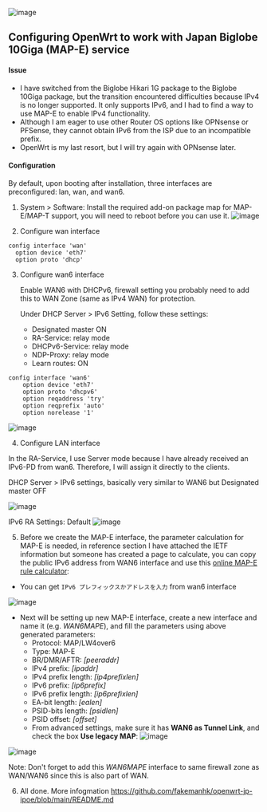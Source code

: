 ![image](https://github.com/user-attachments/assets/d91edb33-105c-4787-a521-e403334216a0)


## Configuring OpenWrt to work with Japan Biglobe 10Giga (MAP-E) service


#### Issue
- I have switched from the Biglobe Hikari 1G package to the Biglobe 10Giga package, but the transition encountered difficulties because IPv4 is no longer supported. It only supports IPv6, and I had to find a way to use MAP-E to enable IPv4 functionality.
- Although I am eager to use other Router OS options like OPNsense or PFSense, they cannot obtain IPv6 from the ISP due to an incompatible prefix.
- OpenWrt is my last resort, but I will try again with OPNsense later.

#### Configuration
By default, upon booting after installation, three interfaces are preconfigured: lan, wan, and wan6.


1. System > Software: Install the required add-on package map for MAP-E/MAP-T support, you will need to reboot before you can use it.
![image](https://github.com/user-attachments/assets/d2aab642-8a88-417e-bbc2-3d229511f869)

2. Configure wan interface
```
config interface 'wan'
  option device 'eth7'
  option proto 'dhcp'
```


3. Configure wan6 interface

   Enable WAN6 with DHCPv6, firewall setting you probably need to add this to WAN Zone (same as IPv4 WAN) for protection.

   Under DHCP Server > IPv6 Setting, follow these settings:

    - Designated master ON
    - RA-Service: relay mode
    - DHCPv6-Service: relay mode
    - NDP-Proxy: relay mode
    - Learn routes: ON
  
```
config interface 'wan6'
	option device 'eth7'
	option proto 'dhcpv6'
	option reqaddress 'try'
	option reqprefix 'auto'
	option norelease '1'
```

![image](https://github.com/user-attachments/assets/f5af299c-145f-43ad-b2a9-878f6a208ec7)

4. Configure LAN interface

In the RA-Service, I use Server mode because I have already received an IPv6-PD from wan6. Therefore, I will assign it directly to the clients.

   DHCP Server > IPv6 settings, basically very similar to WAN6 but Designated master OFF
   
![image](https://github.com/user-attachments/assets/e8907795-a28f-479f-b3b9-be8630e20b02)

IPv6 RA Settings: Default 
![image](https://github.com/user-attachments/assets/202f95e2-98cb-4575-ae16-9b06d0c77a5f)


5. Before we create the MAP-E interface, the parameter calculation for MAP-E is needed, in reference section I have attached the IETF information but someone has created a page to calculate, you can copy the public IPv6 address from WAN6 interface and use this [online MAP-E rule calculator](http://ipv4.web.fc2.com/map-e.html):

* You can get `IPv6 プレフィックスかアドレスを入力` from wan6 interface

![image](https://github.com/user-attachments/assets/a1477f22-c498-4f25-b2a6-18c180ec6742)

*   Next will be setting up new MAP-E interface, create a new interface and name it (e.g. _WAN6MAPE_), and fill the parameters using above generated parameters:
    *   Protocol: MAP/LW4over6
    *   Type: MAP-E
    *   BR/DMR/AFTR: _\[peeraddr\]_
    *   IPv4 prefix: _\[ipaddr\]_
    *   IPv4 prefix length: _\[ip4prefixlen\]_
    *   IPv6 prefix: _\[ip6prefix\]_
    *   IPv6 prefix length: _\[ip6prefixlen\]_
    *   EA-bit length: _\[ealen\]_
    *   PSID-bits length: _\[psidlen\]_
    *   PSID offset: _\[offset\]_
    *   From advanced settings, make sure it has **WAN6 as Tunnel Link**, and check the box **Use legacy MAP**:
   ![image](https://github.com/user-attachments/assets/9877d47d-3f96-4eef-bb1e-a5ad1b281a53)

![image](https://github.com/user-attachments/assets/5d0bec45-9d6a-4112-aeab-45636f82376e)


Note: Don't forget to add this _WAN6MAPE_ interface to same firewall zone as WAN/WAN6 since this is also part of WAN.


6. All done. More infogmation https://github.com/fakemanhk/openwrt-jp-ipoe/blob/main/README.md

